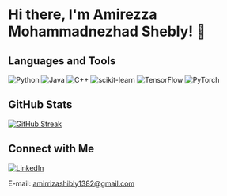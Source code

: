 # Hi there, I'm Amirezza Mohammadnezhad Shebly! 👋


## Languages and Tools

![Python](https://img.shields.io/badge/-Python-black?style=flat-square&logo=python)
![Java](https://img.shields.io/badge/-Java-black?style=flat-square&logo=java)
![C++](https://img.shields.io/badge/-C++-black?style=flat-square&logo=c%2B%2B)
![scikit-learn](https://img.shields.io/badge/-scikit_learn-black?style=flat-square&logo=scikit-learn)
![TensorFlow](https://img.shields.io/badge/-TensorFlow-black?style=flat-square&logo=tensorflow)
![PyTorch](https://img.shields.io/badge/-PyTorch-black?style=flat-square&logo=pytorch)

## GitHub Stats
[![GitHub Streak](http://github-readme-streak-stats.herokuapp.com?user=AmirMShebly&theme=dark&background=000000)](https://git.io/streak-stats)


## Connect with Me

[![LinkedIn](https://img.shields.io/badge/-LinkedIn-blue?style=flat-square&logo=linkedin&logoColor=white&link=https://www.linkedin.com/in/amirreza-mohammadnezhad-shebly-b6b193293/)](https://www.linkedin.com/in/amirreza-mohammadnezhad-shebly-b6b193293/)

E-mail: amirrizashibly1382@gmail.com